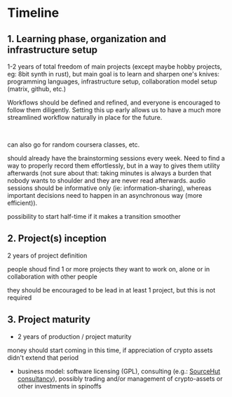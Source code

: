 # Timeline

## 1. Learning phase, organization and infrastructure setup

1-2 years of total freedom of main projects (except maybe hobby projects, eg: 8bit synth in rust), but main goal is to learn and sharpen one's knives: programming languages, infrastructure setup, collaboration model setup (matrix, github, etc.)

Workflows should be defined and refined, and everyone is encouraged to follow them diligently. Setting this up early allows us to have a much more streamlined workflow naturally in place for the future.<br>

<br>

can also go for random coursera classes, etc.

should already have the brainstorming sessions every week. Need to find a way to properly record them effortlessly, but in a way to gives them utility afterwards (not sure about that: taking minutes is always a burden that nobody wants to shoulder and they are never read afterwards. audio sessions should be informative only (ie: information-sharing), whereas important decisions need to happen in an asynchronous way (more efficient)).

possibility to start half-time if it makes a transition smoother<br>

## 2. Project(s) inception

2 years of project definition

people shoud find 1 or more projects they want to work on, alone or in collaboration with other people<br>

they should be encouraged to be lead in at least 1 project, but this is not required



## 3. Project maturity

- 2 years of production / project maturity<br>

money should start coming in this time, if appreciation of crypto assets didn't extend that period
- business model: software licensing (GPL), consulting (e.g.: [SourceHut consultancy][srht]), possibly trading and/or management of crypto-assets or other investments in spinoffs

[srht]: https://sourcehut.org/consultancy/
